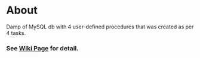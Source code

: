 # About
Damp of MySQL db with 4 user-defined procedures that was created as per 4 tasks.

### See <a href="https://github.com/ikonovi/mssqldb_union_reporting/wiki">Wiki Page</a> for detail.
